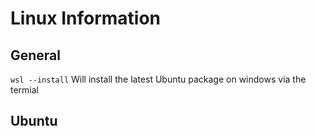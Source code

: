 # Linux Information

## General 

`wsl --install` Will install the latest Ubuntu package on windows via the termial

## Ubuntu 
